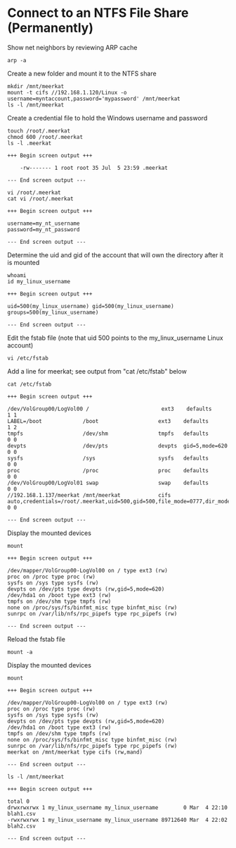 # Connect to an NTFS File Share (Permanently)
Show net neighbors by reviewing ARP cache
```
arp -a
```

Create a new folder and mount it to the NTFS share
```
mkdir /mnt/meerkat
mount -t cifs //192.168.1.120/Linux -o username=myntaccount,password='mypassword' /mnt/meerkat
ls -l /mnt/meerkat
```

Create a credential file to hold the Windows username and password
```
touch /root/.meerkat
chmod 600 /root/.meerkat
ls -l .meerkat
```

```
+++ Begin screen output +++

	-rw------- 1 root root 35 Jul  5 23:59 .meerkat

--- End screen output ---
```

```
vi /root/.meerkat
cat vi /root/.meerkat
```

```
+++ Begin screen output +++

username=my_nt_username
password=my_nt_password

--- End screen output ---
```

Determine the uid and gid of the account that will own the directory after it is mounted
```
whoami
id my_linux_username
```

```
+++ Begin screen output +++

uid=500(my_linux_username) gid=500(my_linux_username) groups=500(my_linux_username)

--- End screen output ---
```

Edit the fstab file (note that uid 500 points to the my_linux_username Linux account)
```
vi /etc/fstab
```

Add a line for meerkat; see output from "cat /etc/fstab" below
```
cat /etc/fstab
```

```
+++ Begin screen output +++

/dev/VolGroup00/LogVol00 /                       ext3    defaults        1 1
LABEL=/boot             /boot                   ext3    defaults        1 2
tmpfs                   /dev/shm                tmpfs   defaults        0 0
devpts                  /dev/pts                devpts  gid=5,mode=620  0 0
sysfs                   /sys                    sysfs   defaults        0 0
proc                    /proc                   proc    defaults        0 0
/dev/VolGroup00/LogVol01 swap                   swap    defaults        0 0
//192.168.1.137/meerkat /mnt/meerkat            cifs    auto,credentials=/root/.meerkat,uid=500,gid=500,file_mode=0777,dir_mode=0777 0 0

--- End screen output ---
```


Display the mounted devices
```
mount
```

```
+++ Begin screen output +++

/dev/mapper/VolGroup00-LogVol00 on / type ext3 (rw)
proc on /proc type proc (rw)
sysfs on /sys type sysfs (rw)
devpts on /dev/pts type devpts (rw,gid=5,mode=620)
/dev/hda1 on /boot type ext3 (rw)
tmpfs on /dev/shm type tmpfs (rw)
none on /proc/sys/fs/binfmt_misc type binfmt_misc (rw)
sunrpc on /var/lib/nfs/rpc_pipefs type rpc_pipefs (rw)

--- End screen output ---
```

Reload the fstab file
```
mount -a
```

Display the mounted devices
```
mount
```

```
+++ Begin screen output +++

/dev/mapper/VolGroup00-LogVol00 on / type ext3 (rw)
proc on /proc type proc (rw)
sysfs on /sys type sysfs (rw)
devpts on /dev/pts type devpts (rw,gid=5,mode=620)
/dev/hda1 on /boot type ext3 (rw)
tmpfs on /dev/shm type tmpfs (rw)
none on /proc/sys/fs/binfmt_misc type binfmt_misc (rw)
sunrpc on /var/lib/nfs/rpc_pipefs type rpc_pipefs (rw)
meerkat on /mnt/meerkat type cifs (rw,mand)

--- End screen output ---
```

```
ls -l /mnt/meerkat
```

```
+++ Begin screen output +++

total 0
drwxrwxrwx 1 my_linux_username my_linux_username        0 Mar  4 22:10 blah1.csv
-rwxrwxrwx 1 my_linux_username my_linux_username 89712640 Mar  4 22:02 blah2.csv

--- End screen output ---
```